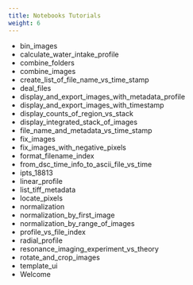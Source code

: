 ```yaml
---
title: Notebooks Tutorials
weight: 6
---
```


<ul>
<li>bin_images <i class='fa fa-battery-empty'></i></li>
<li>calculate_water_intake_profile <i class='fa fa-battery-empty'></i></li>
<li>combine_folders <i class='fa fa-battery-empty'></i></li>
<li>combine_images <i class='fa fa-battery-empty'></i></li>
<li>create_list_of_file_name_vs_time_stamp <i class='fa fa-battery-empty'></i></li>
<li>deal_files <i class='fa fa-battery-empty'></i></li>
<li>display_and_export_images_with_metadata_profile <i class='fa fa-battery-empty'></i></li>
<li>display_and_export_images_with_timestamp <i class='fa fa-battery-empty'></i></li>
<li>display_counts_of_region_vs_stack <i class='fa fa-battery-empty'></i></li>
<li>display_integrated_stack_of_images <i class='fa fa-battery-empty'></i></li>
<li>file_name_and_metadata_vs_time_stamp <i class='fa fa-battery-empty'></i></li>
<li>fix_images <i class='fa fa-battery-empty'></i></li>
<li>fix_images_with_negative_pixels <i class='fa fa-battery-empty'></i></li>
<li>format_filename_index <i class='fa fa-battery-empty'></i></li>
<li>from_dsc_time_info_to_ascii_file_vs_time <i class='fa fa-battery-empty'></i></li>
<li>ipts_18813 <i class='fa fa-battery-empty'></i></li>
<li>linear_profile <i class='fa fa-battery-empty'></i></li>
<li>list_tiff_metadata <i class='fa fa-battery-empty'></i></li>
<li>locate_pixels <i class='fa fa-battery-empty'></i></li>
<li>normalization <i class='fa fa-battery-empty'></i></li>
<li>normalization_by_first_image <i class='fa fa-battery-empty'></i></li>
<li>normalization_by_range_of_images <i class='fa fa-battery-empty'></i></li>
<li>profile_vs_file_index <i class='fa fa-battery-empty'></i></li>
<li>radial_profile <i class='fa fa-battery-empty'></i></li>
<li>resonance_imaging_experiment_vs_theory <i class='fa fa-battery-empty'></i></li>
<li>rotate_and_crop_images <i class='fa fa-battery-empty'></i></li>
<li>template_ui <i class='fa fa-battery-empty'></i></li>
<li>Welcome <i class='fa fa-battery-empty'></i></li>
